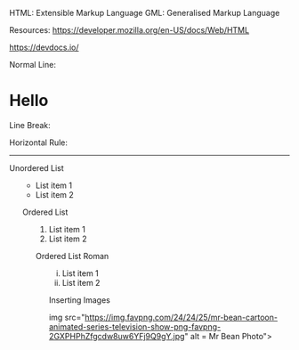 HTML: Extensible Markup Language
GML: Generalised Markup Language

Resources: https://developer.mozilla.org/en-US/docs/Web/HTML

https://devdocs.io/

Normal Line: <h1> Hello </h1>

Line Break: <br>

Horizontal Rule: <hr>

Unordered List <ul>

<ul>
    <li> List item 1 </li>
    <li> List item 2 </li>
</ul>

Ordered List <ol>

<ol>
    <li> List item 1 </li>
    <li> List item 2 </li>
</ol>

Ordered List Roman <ol type="i">

<ol type="i">
    <li> List item 1 </li>
    <li> List item 2 </li>
</ol>

Inserting Images

img src="https://img.favpng.com/24/24/25/mr-bean-cartoon-animated-series-television-show-png-favpng-2GXPHPhZfgcdw8uw6YFj9Q9gY.jpg" alt = Mr Bean Photo">
